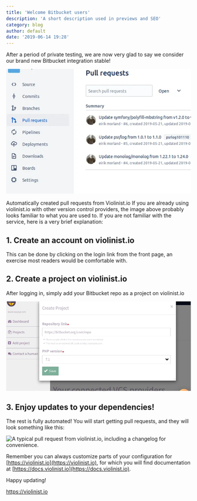 ```yaml
---
title: 'Welcome Bitbucket users'
description: 'A short description used in previews and SEO'
category: blog
author: default
date: '2019-06-14 19:28'
---
```


After a period of private testing, we are now very glad to say we consider our brand new Bitbucket integration stable!

![Automatically created pull requests from Violinist.io](../_media/bitone.webp "Automatically created pull requests from Violinist.io")

Automatically created pull requests from Violinist.io
If you are already using violinist.io with other version control providers, the image above probably looks familiar to what you are used to. If you are not familiar with the service, here is a very brief explanation:

## 1. Create an account on violinist.io
This can be done by clicking on the login link from the front page, an exercise most readers would be comfortable with.

## 2. Create a project on violinist.io
After logging in, simply add your Bitbucket repo as a project on violinist.io

![Create a project](../_media/bitscreen.webp "Create a project")

## 3. Enjoy updates to your dependencies!
The rest is fully automated! You will start getting pull requests, and they will look something like this:

![A typical pull request from violinist.io, including a changelog for convenience.](../_media/examplebit.gif "A typical pull request from violinist.io, including a changelog for convenience.")

Remember you can always customize parts of your configuration for [https://violinist.io](https://violinist.io), for which you will find documentation at [https://docs.violinist.io](https://docs.violinist.io).

Happy updating!

https://violinist.io
